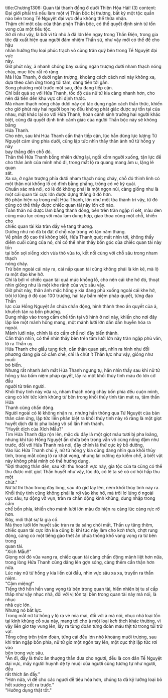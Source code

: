 title:Chương1306: Quan tài thanh đồng ở dưới Thiên Hỏa Hải! (3)
content:
Đại giới phải trả nếu làm một vị Thần bộc bị thương, bất kỳ một tộc quần<br>nào bên trong Tế Nguyệt đại vực đều không thể thừa nhận.<br>Thậm chí một câu của thân phận Thần bộc, có thể quyết định sinh tử tồn<br>vong của một tiểu tộc.<br>Sở dĩ như vậy, là bởi vì từ nhỏ ả đã lớn lên ngay trong Thần Điện, trong gia<br>tộc đã xuất hiện qua người đảm nhiệm Thần sứ, như vậy mới có thể để cho hậu<br>nhân hưởng thụ loại phúc trạch vô cùng trân quý bên trong Tế Nguyệt đại vực<br>này.<br>Giờ phút này, ả nhanh chóng bay xuống ngàn trượng dưới nham thạch nóng<br>chảy, mục tiêu rất rõ ràng.<br>Mà Hứa Thanh, ở dưới ngàn trượng, khoảng cách cách nơi này không xa,<br>dựa theo cảm ứng trong tối tăm, đang tiến tới gần.<br>Song phương một trước một sau, đều đang tiếp cận.<br>Chỉ bất quá so với Hứa Thanh, tốc độ của nữ tử kia càng nhanh hơn, cho<br>nên đã tiến đến khu vực chỉ định trước.<br>Mà nham thạch nóng chảy dưới này có tác dụng ngăn cách thần thức, khiến<br>cho giờ phút này hai người bọn họ đều không phát giác được sự tồn tại của<br>nhau, mặt khác lại so với Hứa Thanh, hoàn cảnh sinh trưởng hai người khác<br>biệt, cũng đã quyết định tính cảnh giác của người Thần bộc này sẽ không bằng<br>Hứa Thanh.<br>Cho nên, sau khi Hứa Thanh cẩn thận tiếp cận, lúc hắn dùng lực lượng Tử<br>Nguyệt cảm ứng phía dưới, cũng lập tức nhìn thấy thân ảnh nữ tử hồng y này<br>bay thẳng đến chỗ đó.<br>Thân thể Hứa Thanh bỗng nhiên dừng lại, ngồi xổm người xuống, tận lực để<br>cho thân ảnh của mình nhỏ đi, trong mắt lộ ra quang mang âm u, lặng lẽ quan<br>sát.<br>Xa xa, ở ngàn trượng phía dưới nham thạch nóng chảy, chỗ đó thình lình có<br>một thân núi khổng lồ có đỉnh bằng phẳng, trông có vẻ kỳ quái.<br>Chuẩn xác mà nói, có lẽ đó không phải là một ngọn núi, càng giống như là<br>một cái quan tài cực lớn được dựng thẳng ở đó hơn.<br>Bộ phận hiện ra trong mắt Hứa Thanh, lớn như một tòa thành trì vậy, từ đó<br>cũng có thể thấy được chiếc quan tài này lớn cỡ nào.<br>Toàn thân nó được làm bằng thanh đồng, bên trên tràn ngập rỉ sét, màu đen<br>cùng màu lục cùng với màu lam dung hợp, giao thoa cùng một chỗ, khiến cho<br>chiếc quan tài kia tràn đầy vẻ tang thương.<br>Dường như nó đã bị đặt ở chỗ này trong vô tận năm tháng.<br>Về phần độ cao thì không biết, Hứa Thanh quét mắt nhìn tới, không thấy<br>điểm cuối cùng của nó, chỉ có thể nhìn thấy bốn góc của chiếc quan tài này tồn<br>tại bốn sợi xiềng xích vừa thô vừa to, kết nối cùng với chỗ sâu trong nham thạch<br>nóng chảy.<br>Trừ bên ngoài cái này ra, cái nắp quan tài cũng không phải là kín kẽ, mà lộ<br>ra một đạo khe hở.<br>Chỉ là bởi vì chiếc quan tài quá mức khổng lồ, cho nên cái khe hở đó, thoạt<br>nhìn giống như là một khe rãnh của vực sâu vậy.<br>Giờ phút này, thân ảnh mặc hồng y kia đang phủ xuống ngoài cái khe hở,<br>trôi lơ lửng ở độ cao 100 trượng, hai tay bấm niệm pháp quyết, từng đạo Thần<br>lực của Hồng Nguyệt ẩn chứa chấn động, hình thành theo ấn quyết của ả,<br>khuếch tán ra bốn phương.<br>Dung nhập vào trong cấm chế tồn tại vô hình ở nơi này, khiến cho nơi đây<br>lập lòe một mảnh hồng mang, một mảnh lưới lớn dần dần huyễn hóa ra ngoài.<br>Mảnh lưới này, chính là do cấm chế nơi đây biến thành.<br>Cẩn thận nhìn, có thể nhìn thấy bên trên tấm lưới lớn này tràn ngập phù văn,<br>lộ ra Thần uy.<br>Hứa Thanh che giấu tung tích, cẩn thận quan sát, nhìn ra hình như đối<br>phương đang gia cố cấm chế, chỉ là chút ít Thần lực như vậy, giống như muối<br>bỏ biển.<br>Nhưng rất nhanh ánh mắt Hứa Thanh ngưng tụ, hắn nhìn thấy sau khi nữ tử<br>hồng y kia bấm niệm pháp quyết, lấy ra một khối thủy tinh màu đỏ lớn cỡ đầu<br>người từ trên người.<br>Khối thủy tinh này vừa ra, nham thạch nóng chảy bốn phía đều cuộn mình,<br>càng có khí tức kinh khủng từ bên trong khối thủy tinh tản mát ra, tâm thần Hứa<br>Thanh cũng chấn động.<br>Người ngoài có lẽ không nhận ra, nhưng hắn thông qua Tử Nguyệt của bản<br>thân cảm ứng, lập tức liền phân biệt ra khối thủy tinh này rõ ràng là một giọt<br>huyết dịch đã bị pha loãng vô số lần hình thành.<br>"Huyết dịch của Xích Mẫu?"<br>Tim Hứa Thanh đập rộn lên, mặc dù đây là một giọt máu tươi bị pha loãng,<br>nhưng khí tức Hồng Nguyệt ẩn chứa bên trong vẫn vô cùng nồng đậm như<br>trước, đối với Hứa Thanh mà nói, đây chính là thứ cực kỳ bổ dưỡng.<br>Vào lúc Hứa Thanh chú ý, nữ tử hồng y kia cũng đang nhìn qua khối thủy<br>tinh, trong mắt cũng lộ ra khát vọng, nhưng lại cưỡng ép kiềm chế, ả biết vật<br>này không phải mình có thể hưởng dụng.<br>"Đợi thượng thần đến, sau khi thu hoạch vực này, gia tộc của ta cũng có thể<br>thu được một giọt Thần huyết như vậy, lúc đó, có lẽ ta sẽ có cơ hội hấp thu một<br>chút."<br>Nữ tử thì thào trong đáy lòng, sau đó giơ tay lên, ném khối thủy tinh này ra.<br>Khối thủy tinh cũng không phải là rơi vào khe hở, mà trôi lơ lửng ở ngoài<br>vực sâu, tự động vỡ vụn, tràn ra chấn động kinh khủng, dung nhập trong cấm<br>chế bốn phía, khiến cho mảnh lưới lớn màu đỏ hiện ra càng lúc càng rực rỡ hơn.<br>Đây, mới thật sự là gia cố.<br>Mà theo lưới lớn huyết sắc tràn ra tia sáng chói mắt, Thần uy tăng thêm,<br>chiếc quan tài cực lớn kia cũng bị khi tức này làm cho k*ch th*ch, chợt rung<br>động, càng có một tiếng gào thét ẩn chứa thống khổ vang vọng ra từ bên trong<br>quan tài.<br>"Xích Mẫu!!"<br>Giọng nói đó vừa vang ra, chiếc quan tài càng chấn động mãnh liệt hơn nữa,<br>trong lòng Hứa Thanh cũng dâng lên gợn sóng, càng thêm cẩn thận hơn nữa.<br>Lúc này nữ tử hồng y kia liền cúi đầu, nhìn vực sâu xa xa, truyền ra thần<br>niệm.<br>"Câm miệng!"<br>Tiếng thở hổn hển vang vọng từ bên trong quan tài, hiển nhiên bị tu sĩ cấp<br>thấp như vậy nhục nhã, đối với vị tồn tại bên trong quan tài này mà nói, là nhục<br>nhã cực lớn.<br>Nhưng nó bất lực.<br>Trong mắt nữ tử hồng y lộ ra vẻ mỉa mai, đối với ả mà nói, nhục nhã loại tồn<br>tại kinh khủng cổ xưa này, mang tới cho ả một loại k*ch th*ch khác thường, vì<br>vậy liền giơ tay vung lên, lấy ra từng đoàn từng đoàn máu thịt từ trong túi trữ<br>vật.<br>Tổng cộng trên trăm đoàn, từng cái đều lớn nhỏ khoảng mười trượng, sau<br>khi tràn ngập bốn phía, nữ tử giơ một ngón tay lên, một cục thịt lập tức rơi vào<br>bên trong vực sâu.<br>"Ăn đi, đây là thức ăn thượng thần đưa cho ngươi, đều là con dân Tế Nguyệt<br>đại vực, mấy người huynh đệ tỷ muội của ngươi cũng tương tự như ngươi, đều<br>rất thích ăn đấy."<br>"Hơn nữa, vì để cho các ngươi dễ tiêu hóa hơn, chúng ta đã kỹ lưỡng loại bỏ<br>hết xương cốt ra trước."<br>"Hưởng dụng thật tốt."